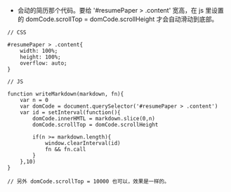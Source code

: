- 会动的简历那个代码。要给 '#resumePaper > .content' 宽高，在 js 里设置的 domCode.scrollTop = domCode.scrollHeight 才会自动滑动到底部。

```
// CSS

#resumePaper > .content{
	width: 100%;
	height: 100%;
	overflow: auto;
}

// JS

function writeMarkdown(markdown, fn){
	var n = 0
	var domCode = document.querySelector('#resumePaper > .content')
	var id = setInterval(function(){
		domCode.innerHMTL = markdown.slice(0,n)
		domCode.scrollTop = domCode.scrollHeight

		if(n >= markdown.length){
			window.clearInterval(id)
			fn && fn.call
		}
	},10)
}

// 另外 domCode.scrollTop = 10000 也可以，效果是一样的。
```
